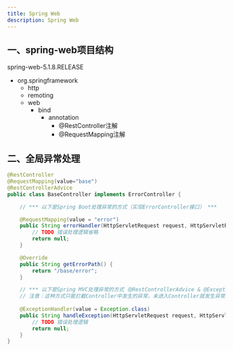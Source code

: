 ```yaml
---
title: Spring Web
description: Spring Web
---
```


## 一、spring-web项目结构

spring-web-5.1.8.RELEASE

- org.springframework
  - http
  - remoting
  - web
    - bind
      - annotation
        - @RestController注解
        - @RequestMapping注解

## 二、全局异常处理

```java
@RestController
@RequestMapping(value="base")
@RestControllerAdvice
public class BaseController implements ErrorController {

    // *** 以下是Spring Boot处理异常的方式（实现ErrorController接口） ***

    @RequestMapping(value = "error")
    public String errorHandler(HttpServletRequest request, HttpServletResponse response, Exception e) {
        // TODO 错误处理逻辑省略
        return null;
    }

    @Override
    public String getErrorPath() {
        return "/base/error";
    }

    // *** 以下是Spring MVC处理异常的方式（@RestControllerAdvice & @ExceptionHandler配合使用） ***
    // 注意：这种方式只能拦截Controller中发生的异常，未进入Controller就发生异常的情况（例如404）是拦截不到的
    
    @ExceptionHandler(value = Exception.class)
    public String handleException(HttpServletRequest request, HttpServletResponse response, Exception e) {
        // TODO 错误处理逻辑
        return null;
    }
}
```
